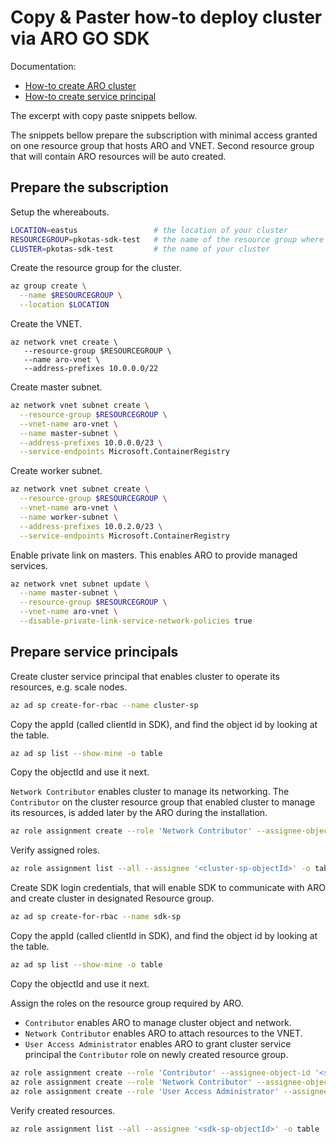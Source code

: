 # Copy & Paster how-to deploy cluster via ARO GO SDK

Documentation:
 - [How-to create ARO cluster](https://docs.microsoft.com/en-us/azure/openshift/tutorial-create-cluster)
 - [How-to create service principal](https://docs.microsoft.com/en-us/azure/openshift/howto-create-service-principal?pivots=aro-azurecli)

The excerpt with copy paste snippets bellow.

The snippets bellow prepare the subscription with minimal access granted on one resource group that hosts ARO and VNET.
Second resource group that will contain ARO resources will be auto created.


## Prepare the subscription

Setup the whereabouts.
```bash
LOCATION=eastus                 # the location of your cluster
RESOURCEGROUP=pkotas-sdk-test   # the name of the resource group where you want to create your cluster
CLUSTER=pkotas-sdk-test         # the name of your cluster
```

Create the resource group for the cluster.
```bash
az group create \
  --name $RESOURCEGROUP \
  --location $LOCATION
```

Create the VNET.
```
az network vnet create \
   --resource-group $RESOURCEGROUP \
   --name aro-vnet \
   --address-prefixes 10.0.0.0/22
```

Create master subnet.
```bash
az network vnet subnet create \
  --resource-group $RESOURCEGROUP \
  --vnet-name aro-vnet \
  --name master-subnet \
  --address-prefixes 10.0.0.0/23 \
  --service-endpoints Microsoft.ContainerRegistry
```

Create worker subnet.
```bash
az network vnet subnet create \
  --resource-group $RESOURCEGROUP \
  --vnet-name aro-vnet \
  --name worker-subnet \
  --address-prefixes 10.0.2.0/23 \
  --service-endpoints Microsoft.ContainerRegistry
```

Enable private link on masters. This enables ARO to provide managed services.
```bash
az network vnet subnet update \
  --name master-subnet \
  --resource-group $RESOURCEGROUP \
  --vnet-name aro-vnet \
  --disable-private-link-service-network-policies true
```

## Prepare service principals

Create cluster service principal that enables cluster to operate its resources, e.g. scale nodes.
```bash
az ad sp create-for-rbac --name cluster-sp
```

Copy the appId (called clientId in SDK), and find the object id by looking at the table.

```bash
az ad sp list --show-mine -o table
```
Copy the objectId and use it next.

`Network Contributor` enables cluster to manage its networking.
The `Contributor` on the cluster resource group that enabled cluster to manage its resources, is added later by the ARO during the installation.
```bash
az role assignment create --role 'Network Contributor' --assignee-object-id '<cluster-sp-objectId>' --resource-group $RESOURCEGROUP --assignee-principal-type 'ServicePrincipal'
```

Verify assigned roles.
```bash
az role assignment list --all --assignee '<cluster-sp-objectId>' -o table
```


Create SDK login credentials, that will enable SDK to communicate with ARO and create cluster in designated Resource group.
```bash
az ad sp create-for-rbac --name sdk-sp
```

Copy the appId (called clientId in SDK), and find the object id by looking at the table.

```bash
az ad sp list --show-mine -o table
```
Copy the objectId and use it next.


Assign the roles on the resource group required by ARO.
- `Contributor` enables ARO to manage cluster object and network.
- `Network Contributor` enables ARO to attach resources to the VNET.
- `User Access Administrator` enables ARO to grant cluster service principal the `Contributor` role on newly created resource group.

```bash
az role assignment create --role 'Contributor' --assignee-object-id '<sdk-sp-objectId>' --resource-group $RESOURCEGROUP --assignee-principal-type 'ServicePrincipal'
az role assignment create --role 'Network Contributor' --assignee-object-id '<sdk-sp-objectId>' --resource-group $RESOURCEGROUP --assignee-principal-type 'ServicePrincipal'
az role assignment create --role 'User Access Administrator' --assignee-object-id '<sdk-sp-objectId>' --resource-group $RESOURCEGROUP --assignee-principal-type 'ServicePrincipal'
```

Verify created resources.
```bash
az role assignment list --all --assignee '<sdk-sp-objectId>' -o table
```
